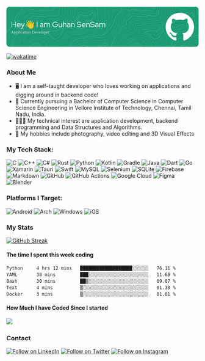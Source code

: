 ![Header](images/header.png)

[![wakatime](https://wakatime.com/badge/user/47552522-5c3d-4509-a300-fbac59edf0f4.svg)](https://wakatime.com/@47552522-5c3d-4509-a300-fbac59edf0f4)

### About Me

* 🖥️ I am a self-taught developer who loves working on applications and digging around in backend code!
* 📕 Currently pursuing a Bachelor of Computer Science in Computer Science Engineering in Vellore Institute of Technology, Chennai, Tamil Nadu, India.
* 🧑🏽‍💻 My technical interest are application development, backend programming and Data Structures and Algorithms.
* 📸 My hobbies include photography, video editing and 3D Visual Effects

### My Tech Stack:
![C](https://img.shields.io/badge/c-%2300599C.svg?style=for-the-badge&logo=c&logoColor=white)
![C++](https://img.shields.io/badge/c++-%2300599C.svg?style=for-the-badge&logo=c%2B%2B&logoColor=white)
![C#](https://img.shields.io/badge/c%23-%23239120.svg?style=for-the-badge&logo=c-sharp&logoColor=white)
![Rust](https://img.shields.io/badge/rust-%23000000.svg?style=for-the-badge&logo=rust&logoColor=white)
![Python](https://img.shields.io/badge/python-3670A0?style=for-the-badge&logo=python&logoColor=ffdd54)
![Kotlin](https://img.shields.io/badge/kotlin-%230095D5.svg?style=for-the-badge&logo=kotlin&logoColor=white)
![Gradle](https://img.shields.io/badge/Gradle-02303A.svg?style=for-the-badge&logo=Gradle&logoColor=white)
![Java](https://img.shields.io/badge/java-%23ED8B00.svg?style=for-the-badge&logo=java&logoColor=white)
![Dart](https://img.shields.io/badge/dart-%230175C2.svg?style=for-the-badge&logo=dart&logoColor=white)
![Go](https://img.shields.io/badge/go-%2300ADD8.svg?style=for-the-badge&logo=go&logoColor=white)
![Xamarin](https://img.shields.io/badge/Xamarin-3199DC?style=for-the-badge&logo=xamarin&logoColor=white)
![Tauri](https://img.shields.io/badge/tauri-%2324C8DB.svg?style=for-the-badge&logo=tauri&logoColor=%23FFFFFF)
![Swift](https://img.shields.io/badge/swift-F54A2A?style=for-the-badge&logo=swift&logoColor=white)
![MySQL](https://img.shields.io/badge/mysql-%2300f.svg?style=for-the-badge&logo=mysql&logoColor=white)
![Selenium](https://img.shields.io/badge/-selenium-%43B02A?style=for-the-badge&logo=selenium&logoColor=white)
![SQLite](https://img.shields.io/badge/sqlite-%2307405e.svg?style=for-the-badge&logo=sqlite&logoColor=white)
![Firebase](https://img.shields.io/badge/firebase-%23039BE5.svg?style=for-the-badge&logo=firebase)
![Markdown](https://img.shields.io/badge/markdown-%23000000.svg?style=for-the-badge&logo=markdown&logoColor=white)
![GitHub](https://img.shields.io/badge/github-%23121011.svg?style=for-the-badge&logo=github&logoColor=white)
![GitHub Actions](https://img.shields.io/badge/github%20actions-%232671E5.svg?style=for-the-badge&logo=githubactions&logoColor=white)
![Google Cloud](https://img.shields.io/badge/GoogleCloud-%234285F4.svg?style=for-the-badge&logo=google-cloud&logoColor=white)
![Figma](https://img.shields.io/badge/figma-%23F24E1E.svg?style=for-the-badge&logo=figma&logoColor=white)
![Blender](https://img.shields.io/badge/blender-%23F5792A.svg?style=for-the-badge&logo=blender&logoColor=white)



### Platforms I Target:
![Android](https://img.shields.io/badge/Android-3DDC84?style=for-the-badge&logo=android&logoColor=white)
![Arch](https://img.shields.io/badge/Arch%20Linux-1793D1?logo=arch-linux&logoColor=fff&style=for-the-badge)
![Windows](https://img.shields.io/badge/Windows-0078D6?style=for-the-badge&logo=windows&logoColor=white)
![iOS](https://img.shields.io/badge/iOS-000000?style=for-the-badge&logo=ios&logoColor=white)

### My Stats
[![GitHub Streak](https://github-readme-streak-stats.herokuapp.com?user=Guhan-SenSam&theme=vue-dark&mode=weekly)](https://git.io/streak-stats)

#### The time I spent this week coding
<!--START_SECTION:waka-->

```txt
Python     4 hrs 12 mins   ███████████████████░░░░░░   76.11 %
YAML       38 mins         ███░░░░░░░░░░░░░░░░░░░░░░   11.68 %
Bash       30 mins         ██▒░░░░░░░░░░░░░░░░░░░░░░   09.07 %
Text       4 mins          ▒░░░░░░░░░░░░░░░░░░░░░░░░   01.38 %
Docker     3 mins          ▒░░░░░░░░░░░░░░░░░░░░░░░░   01.01 %
```

<!--END_SECTION:waka-->

#### How Much I have Coded Since I started
<a href="https://wakatime.com"><img src="https://wakatime.com/share/@Guhan_SenSam/4b04fa1d-952f-45ab-9d07-ce16bc410915.png" /></a>

### Contact

<a href="https://www.linkedin.com/in/guhan-sambandam"><img title="Follow on LinkedIn" src="https://img.shields.io/badge/LinkedIn-0077B5?style=for-the-badge&logo=linkedin&logoColor=white"/></a>
<a href="[https://mobile.twitter.com/gsensam"><img title="Follow on Twitter" src="https://img.shields.io/badge/Twitter-%231DA1F2.svg?style=for-the-badge&logo=Twitter&logoColor=white"/></a>
<a href="https://www.instagram.com/guhan_sensam/"><img title="Follow on Instagram" src="https://img.shields.io/badge/Instagram-%23E4405F.svg?style=for-the-badge&logo=Instagram&logoColor=white"/></a>


